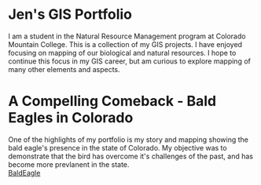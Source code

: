 # Jen's GIS Portfolio

I am a student in the Natural Resource Management program at Colorado Mountain College.  This is a collection of my GIS projects.  I have enjoyed focusing on mapping of our biological and natural resources.  I hope to continue this focus in my GIS career, but am curious to explore mapping of many other elements and aspects.   
# A Compelling Comeback - Bald Eagles in Colorado
One of the highlights of my portfolio is my story and mapping showing the bald eagle's presence in the state of Colorado.  My objective was to demonstrate that the bird has overcome it's challenges of the past, and has become more prevlanent in the state.  
[BaldEagle](https://https://www.arcgis.com/apps/MapJournal/index.html?appid=e35fe9e68d5c4e8b878a41c47541278a)
